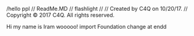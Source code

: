 /hello ppl 
//  ReadMe.MD
//  flashlight
//
//  Created by C4Q on 10/20/17.
//  Copyright © 2017 C4Q. All rights reserved.



Hi my name is Iram 
wooooo!
import Foundation
change at endd
